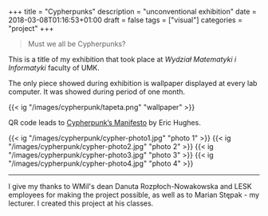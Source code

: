 +++
title = "Cypherpunks"
description = "unconventional exhibition"
date = 2018-03-08T01:16:53+01:00
draft = false
tags = ["visual"]
categories = "project"
+++

> Must we all be Cypherpunks?

This is a title of  my exhibition that took place at
*Wydział Matematyki i Informatyki* faculty of UMK. 

The only piece showed during exhibition is wallpaper displayed at every lab computer.
It was showed during period of one month.

{{< ig "/images/cypherpunk/tapeta.png" "wallpaper" >}}

QR code leads to [Cypherpunk’s Manifesto](https://www.teddydd.me/cypherpunk.html) by Eric Hughes.

{{< ig "/images/cypherpunk/cypher-photo1.jpg" "photo 1" >}}
{{< ig "/images/cypherpunk/cypher-photo2.jpg" "photo 2" >}}
{{< ig "/images/cypherpunk/cypher-photo3.jpg" "photo 3" >}}
{{< ig "/images/cypherpunk/cypher-photo4.jpg" "photo 4" >}}

---

I give my thanks to WMiI's dean Danuta Rozpłoch-Nowakowska and LESK employees for making the project possible, as
well as to Marian Stępak - my lecturer. I created this project at his classes.

